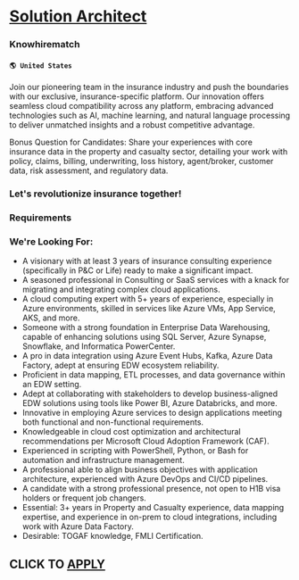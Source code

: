 # [Solution Architect](https://www.remotewlb.com/apply/solution-architect-78343)  
### Knowhirematch  
#### `🌎 United States`  

Join our pioneering team in the insurance industry and push the boundaries with our exclusive, insurance-specific platform. Our innovation offers seamless cloud compatibility across any platform, embracing advanced technologies such as AI, machine learning, and natural language processing to deliver unmatched insights and a robust competitive advantage.

Bonus Question for Candidates: Share your experiences with core insurance data in the property and casualty sector, detailing your work with policy, claims, billing, underwriting, loss history, agent/broker, customer data, risk assessment, and regulatory data.

### Let's revolutionize insurance together!

### Requirements

### We're Looking For:

  * A visionary with at least 3 years of insurance consulting experience (specifically in P&C or Life) ready to make a significant impact.
  * A seasoned professional in Consulting or SaaS services with a knack for migrating and integrating complex cloud applications.
  * A cloud computing expert with 5+ years of experience, especially in Azure environments, skilled in services like Azure VMs, App Service, AKS, and more.
  * Someone with a strong foundation in Enterprise Data Warehousing, capable of enhancing solutions using SQL Server, Azure Synapse, Snowflake, and Informatica PowerCenter.
  * A pro in data integration using Azure Event Hubs, Kafka, Azure Data Factory, adept at ensuring EDW ecosystem reliability.
  * Proficient in data mapping, ETL processes, and data governance within an EDW setting.
  * Adept at collaborating with stakeholders to develop business-aligned EDW solutions using tools like Power BI, Azure Databricks, and more.
  * Innovative in employing Azure services to design applications meeting both functional and non-functional requirements.
  * Knowledgeable in cloud cost optimization and architectural recommendations per Microsoft Cloud Adoption Framework (CAF).
  * Experienced in scripting with PowerShell, Python, or Bash for automation and infrastructure management.
  * A professional able to align business objectives with application architecture, experienced with Azure DevOps and CI/CD pipelines.
  * A candidate with a strong professional presence, not open to H1B visa holders or frequent job changers.
  * Essential: 3+ years in Property and Casualty experience, data mapping expertise, and experience in on-prem to cloud integrations, including work with Azure Data Factory.
  * Desirable: TOGAF knowledge, FMLI Certification.

  
## CLICK TO [APPLY](https://www.remotewlb.com/apply/solution-architect-78343)

